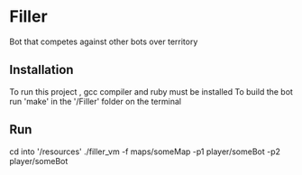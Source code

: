 # Filler
Bot that competes against other bots over territory

## Installation
To run this project , gcc compiler and ruby must be installed
To build the bot run 'make' in the  '/Filler' folder on the terminal

## Run
cd into '/resources'
./filler_vm -f maps/someMap -p1 player/someBot -p2 player/someBot
